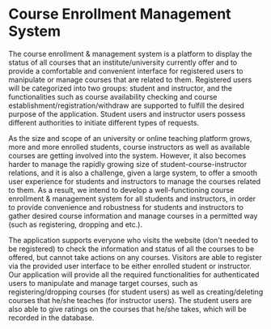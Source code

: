 # Course Enrollment Management System
The course enrollment & management system is a platform to display the status of all courses that an institute/university currently offer and to provide a comfortable and convenient interface for registered users to manipulate or manage courses that are related to them. Registered users will be categorized into two groups: student and instructor, and the functionalities such as course availability checking and course establishment/registration/withdraw are supported to fulfill the desired purpose of the application. Student users and instructor users possess different authorities to initiate different types of requests.

As the size and scope of an university or online teaching platform grows, more and more enrolled students, course instructors as well as available courses are getting involved into the system. However, it also becomes harder to manage the rapidly growing size of student-course-instructor relations, and it is also a challenge, given a large system, to offer a smooth user experience for students and instructors to manage the courses related to them. As a result, we intend to develop a well-functioning course enrollment & management system for all students and instructors, in order to provide convenience and robustness for students and instructors to gather desired course information and manage courses in a permitted way (such as registering, dropping and etc.).

The application supports everyone who visits the website (don't needed to be registered) to check the information and status of all the courses to be offered, but cannot take actions on any courses. Visitors are able to register via the provided user interface to be either enrolled student or instructor. Our application will provide all the required functionalities for authenticated users to manipulate and manage target courses, such as registering/dropping courses (for student users) as well as creating/deleting courses that he/she teaches (for instructor users). The student users are also able to give ratings on the courses that he/she takes, which will be recorded in the database.
